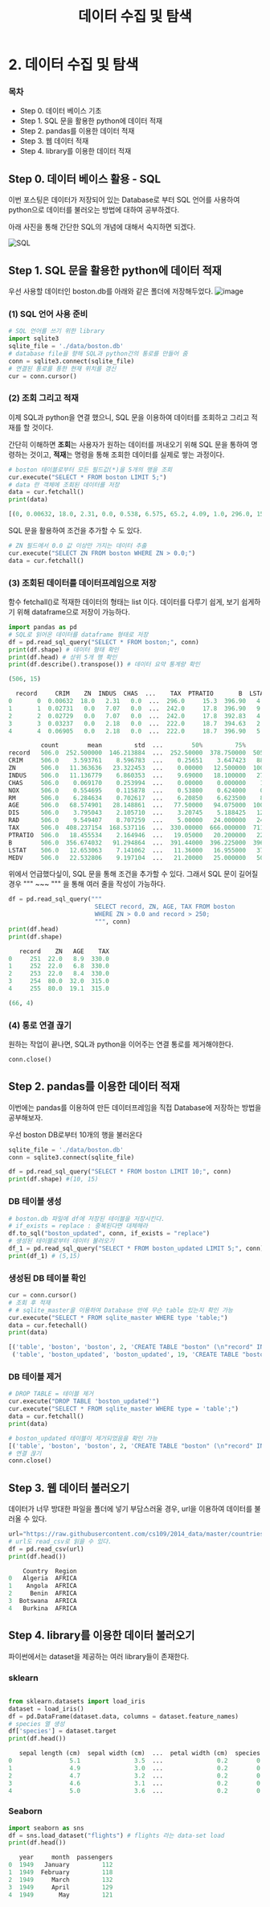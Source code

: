﻿---  
title:  "2. 데이터 수집 및 탐색"  
  
categories:  
 - Python
tags:  
 - Study, Python
 
---

# 2. 데이터 수집 및 탐색
### 목차
-  Step 0. 데이터 베이스 기초
-  Step 1. SQL 문을 활용한 python에 데이터 적재
-  Step 2. pandas를 이용한 데이터 적재
-  Step 3. 웹 데이터 적재
-  Step 4. library를 이용한 데이터 적재

## Step 0. 데이터 베이스 활용 - SQL


이번 포스팅은 데이터가 저장되어 있는 Database로 부터 SQL 언어를 사용하여 python으로 데이터를 불러오는 방법에 대하여 공부하겠다.

아래 사진을 통해 간단한 SQL의 개념에 대해서 숙지하면 되겠다.

![SQL](https://user-images.githubusercontent.com/59912557/78899313-29a91100-7ab0-11ea-9b6a-305c62aac2b6.PNG)

##  Step 1. SQL 문을 활용한 python에 데이터 적재

우선 사용할 데이터인 boston.db를 아래와 같은 폴더에 저장해두었다.
![image](https://user-images.githubusercontent.com/59912557/78899644-a2a86880-7ab0-11ea-9e1a-0d510c3f0b2e.png)

### (1) SQL 언어 사용 준비

```python
# SQL 언어를 쓰기 위한 library
import sqlite3 
sqlite_file = './data/boston.db' 
# database file을 향해 SQL과 python간의 통로를 만들어 줌
conn = sqlite3.connect(sqlite_file)
# 연결된 통로를 통한 현재 위치를 갱신
cur = conn.cursor()
```

### (2) 조회 그리고 적재

이제 SQL과 python을 연결 했으니, SQL 문을 이용하여 데이터를 조회하고 그리고 적재를 할 것이다. 

간단히 이해하면 **조회**는 사용자가 원하는 데이터를 꺼내오기 위해 SQL 문을 통하여 명령하는 것이고, **적재**는 명령을 통해 조회한 데이터를 실제로 쌓는 과정이다.

```python
# boston 테이블로부터 모든 필드값(*)을 5개의 행을 조회
cur.execute("SELECT * FROM boston LIMIT 5;")
# data 란 객체에 조회된 데이터를 저장
data = cur.fetchall()
print(data)
```
```python
[(0, 0.00632, 18.0, 2.31, 0.0, 0.538, 6.575, 65.2, 4.09, 1.0, 296.0, 15.3, 396.9, 4.98, 24.0), (1, 0.02731, 0.0, 7.07, 0.0, 0.469, 6.421, 78.9, 4.9671, 2.0, 242.0, 17.8, 396.9, 9.14, 21.6), (2, 0.02729, 0.0, 7.07, 0.0, 0.469, 7.185, 61.1, 4.9671, 2.0, 242.0, 17.8, 392.83, 4.03, 34.7), (3, 0.03237, 0.0, 2.18, 0.0, 0.458, 6.998, 45.8, 6.0622, 3.0, 222.0, 18.7, 394.63, 2.94, 33.4), (4, 0.06905, 0.0, 2.18, 0.0, 0.458, 7.147, 54.2, 6.0622, 3.0, 222.0, 18.7, 396.9, 5.33, 36.2)]
```
SQL 문을 활용하여 조건을 추가할 수 도 있다.
```python
# ZN 필드에서 0.0 값 이상만 가지는 데이터 추출
cur.execute("SELECT ZN FROM boston WHERE ZN > 0.0;")
data = cur.fetchall()
```
### (3) 조회된 데이터를 데이터프레임으로 저장

함수 fetchall()로 적재한 데이터의 형태는 list 이다. 데이터를 다루기 쉽게, 보기 쉽게하기 위해 dataframe으로 저장이 가능하다.

```python
import pandas as pd
# SQL로 읽어온 데이터를 dataframe 형태로 저장
df = pd.read_sql_query("SELECT * FROM boston;", conn)
print(df.shape) # 데이터 형태 확인
print(df.head) # 상위 5개 행 확인
print(df.describe().transpose()) # 데이터 요약 통계량 확인
```
```python
(506, 15)

  record     CRIM    ZN  INDUS  CHAS  ...    TAX  PTRATIO       B  LSTAT  MEDV
0       0  0.00632  18.0   2.31   0.0  ...  296.0     15.3  396.90   4.98  24.0
1       1  0.02731   0.0   7.07   0.0  ...  242.0     17.8  396.90   9.14  21.6
2       2  0.02729   0.0   7.07   0.0  ...  242.0     17.8  392.83   4.03  34.7
3       3  0.03237   0.0   2.18   0.0  ...  222.0     18.7  394.63   2.94  33.4
4       4  0.06905   0.0   2.18   0.0  ...  222.0     18.7  396.90   5.33  36.2

         count        mean         std  ...        50%         75%       max
record   506.0  252.500000  146.213884  ...  252.50000  378.750000  505.0000
CRIM     506.0    3.593761    8.596783  ...    0.25651    3.647423   88.9762
ZN       506.0   11.363636   23.322453  ...    0.00000   12.500000  100.0000
INDUS    506.0   11.136779    6.860353  ...    9.69000   18.100000   27.7400
CHAS     506.0    0.069170    0.253994  ...    0.00000    0.000000    1.0000
NOX      506.0    0.554695    0.115878  ...    0.53800    0.624000    0.8710
RM       506.0    6.284634    0.702617  ...    6.20850    6.623500    8.7800
AGE      506.0   68.574901   28.148861  ...   77.50000   94.075000  100.0000
DIS      506.0    3.795043    2.105710  ...    3.20745    5.188425   12.1265
RAD      506.0    9.549407    8.707259  ...    5.00000   24.000000   24.0000
TAX      506.0  408.237154  168.537116  ...  330.00000  666.000000  711.0000
PTRATIO  506.0   18.455534    2.164946  ...   19.05000   20.200000   22.0000
B        506.0  356.674032   91.294864  ...  391.44000  396.225000  396.9000
LSTAT    506.0   12.653063    7.141062  ...   11.36000   16.955000   37.9700
MEDV     506.0   22.532806    9.197104  ...   21.20000   25.000000   50.0000
```
위에서 언급했다싶이, SQL 문을 통해 조건을 추가할 수 있다. 그래서 SQL 문이 길어질 경우 """ ~~~ """ 을 통해 여러 줄을 작성이 가능하다.

```python
df = pd.read_sql_query("""
						SELECT record, ZN, AGE, TAX FROM boston
						WHERE ZN > 0.0 and record > 250;
						""", conn)
print(df.head)
print(df.shape)
``` 
```python
   record    ZN   AGE    TAX
0     251  22.0   8.9  330.0
1     252  22.0   6.8  330.0
2     253  22.0   8.4  330.0
3     254  80.0  32.0  315.0
4     255  80.0  19.1  315.0

(66, 4) 
```

### (4) 통로 연결 끊기

원하는 작업이 끝나면, SQL과 python을 이어주는 연결 통로를 제거해야한다.

```python
conn.close()
```

##  Step 2. pandas를 이용한 데이터 적재

이번에는 pandas를 이용하여 만든 데이터프레임을 직접 Database에 저장하는 방법을 공부해보자.

우선 boston DB로부터 10개의 행을 불러온다
```python
sqlite_file = './data/boston.db'
conn = sqlite3.connect(sqlite_file)

df = pd.read_sql_query("SELECT * FROM boston LIMIT 10;", conn)
print(df.shape) #(10, 15)
```
### DB 테이블 생성
```python
# boston.db 파일에 df에 저장된 테이블을 저장시킨다.
# if_exists = replace : 중복된다면 대체해라
df.to_sql("boston_updated", conn, if_exists = "replace")
# 생성된 테이블로부터 데이터 불러오기
df_1 = pd.read_sql_query("SELECT * FROM boston_updated LIMIT 5;", conn)
print(df_1) # (5,15)
```
### 생성된 DB 테이블 확인
```python
cur = conn.cursor()
# 조회 후 적재
# # sqlite_master을 이용하여 Database 안에 무슨 table 있는지 확인 가능
cur.execute("SELECT * FROM sqlite_master WHERE type 'table;")
data = cur.fetechall()
print(data)
```
```python
[('table', 'boston', 'boston', 2, 'CREATE TABLE "boston" (\n"record" INTEGER,\n  "CRIM" REAL,\n  "ZN" REAL,\n  "INDUS" REAL,\n  "CHAS" REAL,\n  "NOX" REAL,\n  "RM" REAL,\n  "AGE" REAL,\n  "DIS" REAL,\n  "RAD" REAL,\n  "TAX" REAL,\n  "PTRATIO" REAL,\n  "B" REAL,\n  "LSTAT" REAL,\n  "MEDV" REAL\n)'),
 ('table', 'boston_updated', 'boston_updated', 19, 'CREATE TABLE "boston_updated" (\n"index" INTEGER,\n  "record" INTEGER,\n  "CRIM" REAL,\n  "ZN" REAL,\n  "INDUS" REAL,\n  "CHAS" REAL,\n  "NOX" REAL,\n  "RM" REAL,\n  "AGE" REAL,\n  "DIS" REAL,\n  "RAD" REAL,\n  "TAX" REAL,\n  "PTRATIO" REAL,\n  "B" REAL,\n  "LSTAT" REAL,\n  "MEDV" REAL\n)')]
```
### DB 테이블 제거
```python
# DROP TABLE = 테이블 제거
cur.execute("DROP TABLE 'boston_updated'")
cur.execute("SELECT * FROM sqlite_master WHERE type = 'table';")
data = cur.fetchall()
print(data)
```
```python
# boston_updated 테이블이 제거되었음을 확인 가능
[('table', 'boston', 'boston', 2, 'CREATE TABLE "boston" (\n"record" INTEGER,\n  "CRIM" REAL,\n  "ZN" REAL,\n  "INDUS" REAL,\n  "CHAS" REAL,\n  "NOX" REAL,\n  "RM" REAL,\n  "AGE" REAL,\n  "DIS" REAL,\n  "RAD" REAL,\n  "TAX" REAL,\n  "PTRATIO" REAL,\n  "B" REAL,\n  "LSTAT" REAL,\n  "MEDV" REAL\n)')]
# 연결 끊기
conn.close()
```

##  Step 3. 웹 데이터 불러오기

데이터가 너무 방대한 파일을 폴더에 넣기 부담스러울 경우, url을 이용하여 데이터를 불러올 수 있다.

```python
url="https://raw.githubusercontent.com/cs109/2014_data/master/countries.csv"
# url도 read_csv로 읽을 수 있다.
df = pd.read_csv(url) 
print(df.head())
```
```python
    Country  Region
0   Algeria  AFRICA
1    Angola  AFRICA
2     Benin  AFRICA
3  Botswana  AFRICA
4   Burkina  AFRICA
```
## Step 4. library를 이용한 데이터 불러오기

파이썬에서는 dataset을 제공하는 여러 library들이 존재한다.

### sklearn
```python

from sklearn.datasets import load_iris
dataset = load_iris()
df = pd.DataFrame(dataset.data, columns = dataset.feature_names)
# species 열 생성
df['species'] = dataset.target
print(df.head())
```
```python
   sepal length (cm)  sepal width (cm)  ...  petal width (cm)  species
0                5.1               3.5  ...               0.2        0
1                4.9               3.0  ...               0.2        0
2                4.7               3.2  ...               0.2        0
3                4.6               3.1  ...               0.2        0
4                5.0               3.6  ...               0.2        0
```

### Seaborn
```python
import seaborn as sns
df = sns.load_dataset("flights") # flights 라는 data-set load
print(df.head())
```
```python
   year     month  passengers
0  1949   January         112
1  1949  February         118
2  1949     March         132
3  1949     April         129
4  1949       May         121
```

